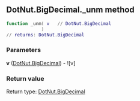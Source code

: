 ## DotNut.BigDecimal._unm method


```lua
function _unm( v   // DotNut.BigDecimal
             )
// returns: DotNut.BigDecimal
```


### Parameters

**v** ([DotNut.BigDecimal](../../DotNut/BigDecimal.md)) - ![v]

### Return value

Return type: [DotNut.BigDecimal](../../DotNut/BigDecimal.md)

